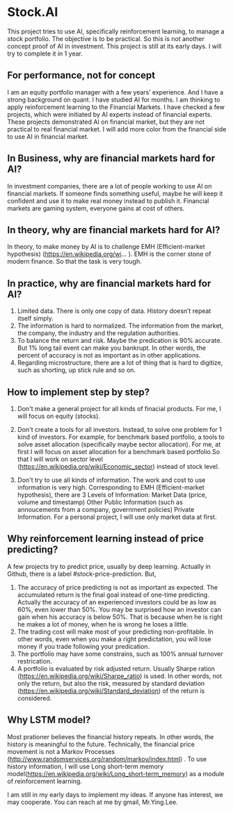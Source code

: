 # Stock.AI
This project tries to use AI, specifically reinforcement learning, to manage a stock portfolio. The objective is to be practical. So this is not another concept proof of AI in investment.
This project is still at its early days. I will try to complete it in 1 year.

## For performance, not for concept
I am an equity portfolio manager with a few years’ experience. And I have a strong background on quant. I have studied AI for months. I am thinking to apply reinforcement learning to the Financial Markets.
I have checked a few projects, which were initiated by AI experts instead of financial experts. These projects demonstrated AI on financial market, but they are not practical to real financial market.
I will add more color from the financial side to use AI in financial market.

## In Business, why are financial markets hard for AI?
In investment companies, there are a lot of people working to use AI on financial markets.
If someone finds something useful, maybe he will keep it confident and use it to make real money instead to publish it. 
Financial markets are gaming system, everyone gains at cost of others.

## In theory, why are financial markets hard for AI?
In theory, to make money by AI is to challenge EMH (Efficient-market hypothesis) (https://en.wikipedia.org/wi... ). EMH is the corner stone of modern finance. So that the task is very tough.

## In practice, why are financial markets hard for AI?
1.	Limited data. There is only one copy of data. History doesn’t repeat itself simply.
2.	The information is hard to normalized. The information from the market, the company, the industry and the regulation authorities.
3.	To balance the return and risk. Maybe the predication is 90% accurate. But 1% long tail event can make you bankrupt. In other words, the percent of accuracy is not as important as in other applications.
4.	Regarding microstructure, there are a lot of thing that is hard to digitize, such as shorting, up stick rule and so on.

## How to implement step by step?
1. Don't make a general project for all kinds of finacial products. 
  For me, I will focus on equity (stocks).
  
2. Don't create a tools for all investors. Instead, to solve one problem for 1 kind of investors. For example, for benchmark based portfolio, a tools to solve asset allocation (specifically maybe sector allocation).
  For me, at first I will focus on asset allocation for a benchmark based portfolio.So that I will work on sector level (https://en.wikipedia.org/wiki/Economic_sector) instead of stock level.

3. Don't try to use all kinds of information. The work and cost to use information is very high. 
    Corresponding to EMH (Efficient-market hypothesis), there are 3 Levels of Information:
      Market Data (price, volume and timestamp)
      Other Public Information (such as annoucements from a company, government policies)
      Private Information.
    For a personal project, I will use only market data at first.

## Why reinforcement learning instead of price predicting?
A few projects try to predict price, usually by deep learning. Actually in Github, there is a label #stock-price-prediction. 
But,
1. The accuracy of price predicting is not as important as expected. The accumulated return is the final goal instead of one-time predicting. Actually the accuracy of an experienced investors could be as low as 60%, even lower than 50%. You may be surprised how an investor can gain when his accuracy is below 50%. That is because when he is right he makes a lot of money, when he is wrong he loses a little.
2. The trading cost will make most of your predicting non-profitable. In other words, even when you make a right predictation, you will lose money if you trade following your predication.
3. The portfolio may have some constrains, such as 100% annual turnover restrication. 
4. A portfolio is evaluated by risk adjusted return. Usually Sharpe ration (https://en.wikipedia.org/wiki/Sharpe_ratio) is used. In other words, not only the return, but also the risk, measured by standard deviation (https://en.wikipedia.org/wiki/Standard_deviation)  of the return is considered.

## Why LSTM model?
Most prationer believes the financial history repeats. In other words, the history is meaningful to the future. Technically, the financial price movement is not a Markov Processes (http://www.randomservices.org/random/markov/index.html) .
To use history information, I will use Long short-term memory model(https://en.wikipedia.org/wiki/Long_short-term_memory) as a module of reinforcement learning. 

I am still in my early days to implement my ideas. If anyone has interest, we may cooperate. You can reach at me by gmail, Mr.Ying.Lee.

